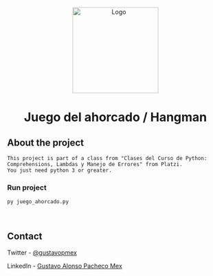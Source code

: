 
<!-- PROJECT LOGO -->
<br />
<p align="center">
  <a href="https://github.com/GustavoPMex/social_network.git">
    <img src="https://i.imgur.com/b67v87R.png" alt="Logo" width="200" height="200">
  </a>

  <h1 align="center">Juego del ahorcado / Hangman</h1>

</p>


## About the project
```
This project is part of a class from "Clases del Curso de Python: Comprehensions, Lambdas y Manejo de Errores" from Platzi. 
You just need python 3 or greater.
```

### Run project
```
py juego_ahorcado.py
```

<br>

## Contact
Twitter - [@gustavopmex](https://twitter.com/gustavopmex)

LinkedIn - [Gustavo Alonso Pacheco Mex](https://www.linkedin.com/in/gustavopmex/)